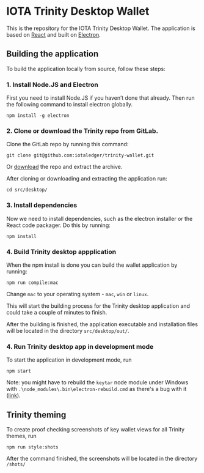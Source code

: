 # IOTA Trinity Desktop Wallet

This is the repository for the IOTA Trinity Desktop Wallet. The application is based on [React](https://reactjs.org) and built on [Electron](https://electronjs.org/).

## Building the application

To build the application locally from source, follow these steps:

### 1. Install Node.JS and Electron

First you need to install Node.JS if you haven’t done that already.
Then run the following command to install electron globally.

```
npm install -g electron
```

### 2. Clone or download the Trinity repo from GitLab.

Clone the GitLab repo by running this command:

```
git clone git@github.com:iotaledger/trinity-wallet.git
```

Or [download](https://github.com/iotaledger/trinity-wallet/archive/develop.zip) the repo and extract the archive.

After cloning or downloading and extracting the application run:

```
cd src/desktop/
```

### 3. Install dependencies

Now we need to install dependencies, such as the electron installer or the React code packager. Do this by running:

```
npm install
```

### 4. Build Trinity desktop appplication

When the npm install is done you can build the wallet application by running:

```
npm run compile:mac
```

Change `mac` to your operating system - `mac`, `win` or `linux`.

This will start the building process for the Trinity desktop application and could take a couple of minutes to finish.

After the building is finished, the application executable and installation files will be located in the directory `src/desktop/out/`.

### 4. Run Trinity desktop app in development mode

To start the application in development mode, run

```
npm start
```

Note: you might have to rebuild the `keytar` node module under Windows with `.\node_modules\.bin\electron-rebuild.cmd`
as there's a bug with it ([link](https://github.com/atom/node-keytar/issues/51)).

## Trinity theming

To create proof checking screenshots of key wallet views for all Trinity themes, run

```
npm run style:shots
```

After the command finished, the screenshots will be located in the directory `/shots/`
